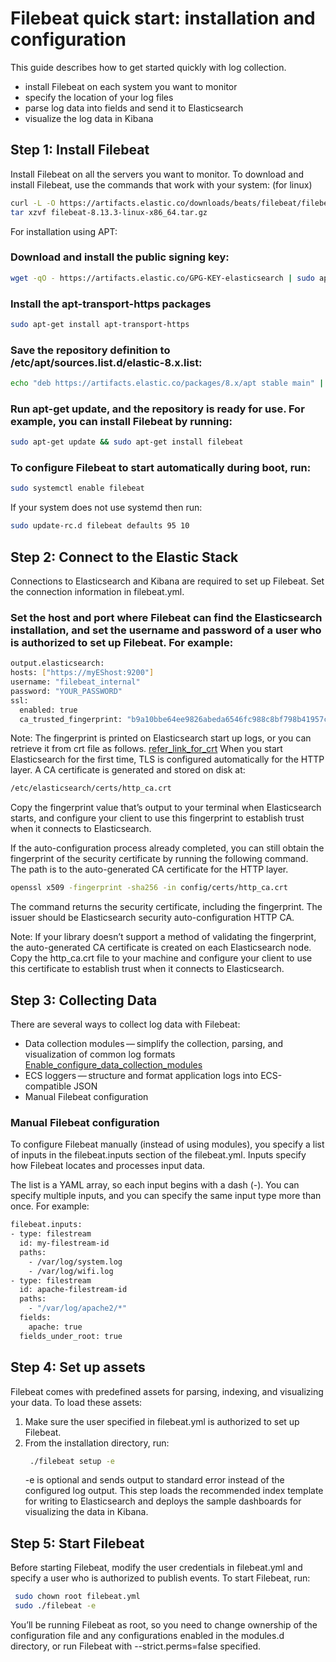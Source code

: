 # Filebeat quick start: installation and configuration
  This guide describes how to get started quickly with log collection.
  - install Filebeat on each system you want to monitor
  - specify the location of your log files
  - parse log data into fields and send it to Elasticsearch
  - visualize the log data in Kibana

## Step 1: Install Filebeat
  Install Filebeat on all the servers you want to monitor.
  To download and install Filebeat, use the commands that work with your system: (for linux)
  ```bash
  curl -L -O https://artifacts.elastic.co/downloads/beats/filebeat/filebeat-8.13.3-linux-x86_64.tar.gz
  tar xzvf filebeat-8.13.3-linux-x86_64.tar.gz
  ```

  For installation using APT: 
  ### Download and install the public signing key:
  ```bash
  wget -qO - https://artifacts.elastic.co/GPG-KEY-elasticsearch | sudo apt-key add -
  ```
  
  ### Install the apt-transport-https packages
  ```bash
  sudo apt-get install apt-transport-https
  ```
  
  ### Save the repository definition to /etc/apt/sources.list.d/elastic-8.x.list:
  ```bash
  echo "deb https://artifacts.elastic.co/packages/8.x/apt stable main" | sudo tee -a /etc/apt/sources.list.d/elastic-8.x.list
  ```
  
  ### Run apt-get update, and the repository is ready for use. For example, you can install Filebeat by running:
  ```bash
  sudo apt-get update && sudo apt-get install filebeat
  ```

  ### To configure Filebeat to start automatically during boot, run:
  ```bash
  sudo systemctl enable filebeat
  ```
  If your system does not use systemd then run:
  ```bash
  sudo update-rc.d filebeat defaults 95 10
  ```

## Step 2: Connect to the Elastic Stack
  Connections to Elasticsearch and Kibana are required to set up Filebeat.
  Set the connection information in filebeat.yml.

  ### Set the host and port where Filebeat can find the Elasticsearch installation, and set the username and password of a user who is authorized to set up Filebeat. For example:
  ```bash
  output.elasticsearch:
  hosts: ["https://myEShost:9200"]
  username: "filebeat_internal"
  password: "YOUR_PASSWORD" 
  ssl:
    enabled: true
    ca_trusted_fingerprint: "b9a10bbe64ee9826abeda6546fc988c8bf798b41957c33d05db736716513dc9c" 
  ```
  Note: The fingerprint is printed on Elasticsearch start up logs, or you can retrieve it from crt file as follows. 
  [refer_link_for_crt](https://www.elastic.co/guide/en/elasticsearch/reference/8.0/configuring-stack-security.html#_connect_clients_to_elasticsearch_5)
  When you start Elasticsearch for the first time, TLS is configured automatically for the HTTP layer. A CA certificate is generated and stored on disk at:
  ```bash
  /etc/elasticsearch/certs/http_ca.crt
  ```
  Copy the fingerprint value that’s output to your terminal when Elasticsearch starts, and configure your client to use this fingerprint to establish trust when it connects to Elasticsearch.

  If the auto-configuration process already completed, you can still obtain the fingerprint of the security certificate by running the following command. The path is to the auto-generated CA certificate for the HTTP layer.
  ```bash
  openssl x509 -fingerprint -sha256 -in config/certs/http_ca.crt
  ```
  The command returns the security certificate, including the fingerprint. The issuer should be Elasticsearch security auto-configuration HTTP CA.

  Note: If your library doesn’t support a method of validating the fingerprint, the auto-generated CA certificate is created on each Elasticsearch node. Copy the http_ca.crt file to your machine and configure your client to use this certificate to establish trust when it connects to Elasticsearch.

## Step 3: Collecting Data
  There are several ways to collect log data with Filebeat:
  
  - Data collection modules — simplify the collection, parsing, and visualization of common log formats [Enable_configure_data_collection_modules](https://www.elastic.co/guide/en/beats/filebeat/current/filebeat-installation-configuration.html#enable-modules)
  - ECS loggers — structure and format application logs into ECS-compatible JSON
  - Manual Filebeat configuration
  
  ### Manual Filebeat configuration
  To configure Filebeat manually (instead of using modules), you specify a list of inputs in the filebeat.inputs section of the filebeat.yml. Inputs specify how Filebeat locates and processes input data.
  
  The list is a YAML array, so each input begins with a dash (-). You can specify multiple inputs, and you can specify the same input type more than once. For example:
  ```bash
  filebeat.inputs:
  - type: filestream
    id: my-filestream-id 
    paths:
      - /var/log/system.log
      - /var/log/wifi.log
  - type: filestream
    id: apache-filestream-id
    paths:
      - "/var/log/apache2/*"
    fields:
      apache: true
    fields_under_root: true
  ```
## Step 4: Set up assets
Filebeat comes with predefined assets for parsing, indexing, and visualizing your data. To load these assets:
1. Make sure the user specified in filebeat.yml is authorized to set up Filebeat.
2. From the installation directory, run:
   ```bash
    ./filebeat setup -e
   ```
   -e is optional and sends output to standard error instead of the configured log output.
   This step loads the recommended index template for writing to Elasticsearch and deploys the sample dashboards for visualizing the data in Kibana.

## Step 5: Start Filebeat
Before starting Filebeat, modify the user credentials in filebeat.yml and specify a user who is authorized to publish events.
To start Filebeat, run:
   ```bash
    sudo chown root filebeat.yml
    sudo ./filebeat -e
   ```
You’ll be running Filebeat as root, so you need to change ownership of the configuration file and any configurations enabled in the modules.d directory, or run Filebeat with --strict.perms=false specified.
